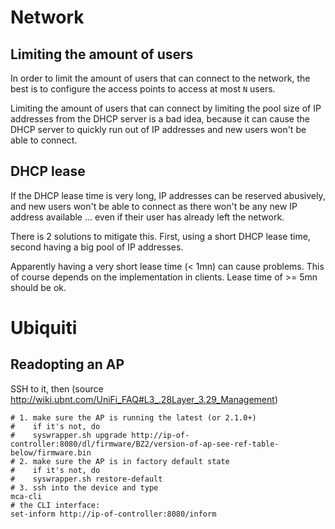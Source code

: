 Network
==========


Limiting the amount of users
------------------------------

In order to limit the amount of users that can connect to the network, the best is to configure the access points to access at most `N` users.

Limiting the amount of users that can connect by limiting the pool size of IP addresses from the DHCP server is a bad idea, because it can cause the DHCP server to quickly run out of IP addresses and new users won't be able to connect.


DHCP lease
------------

If the DHCP lease time is very long, IP addresses can be reserved abusively, and new users won't be able to connect as there won't be any new IP address available ... even if their user has already left the network.

There is 2 solutions to mitigate this. First, using a short DHCP lease time, second having a big pool of IP addresses.

Apparently having a very short lease time (< 1mn) can cause problems. This of course depends on the implementation in clients. Lease time of >= 5mn should be ok.


Ubiquiti
==========


Readopting an AP
--------------------

SSH to it, then (source http://wiki.ubnt.com/UniFi_FAQ#L3_.28Layer_3.29_Management)

```
# 1. make sure the AP is running the latest (or 2.1.0+)
#    if it's not, do
#    syswrapper.sh upgrade http://ip-of-controller:8080/dl/firmware/BZ2/version-of-ap-see-ref-table-below/firmware.bin
# 2. make sure the AP is in factory default state
#    if it's not, do
#    syswrapper.sh restore-default
# 3. ssh into the device and type
mca-cli
# the CLI interface:
set-inform http://ip-of-controller:8080/inform
```
